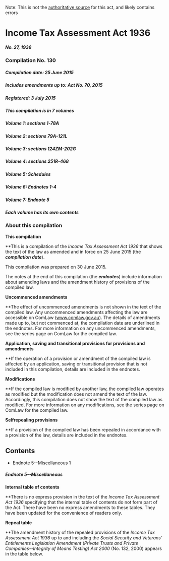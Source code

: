 Note: This is not the [authoritative source](https://www.comlaw.gov.au/Details/C2015C00300) for this act, and likely contains errors

# Income Tax Assessment Act 1936

##### No. 27, 1936

### Compilation No. 130

##### Compilation date: 25 June 2015

##### Includes amendments up to: Act No. 70, 2015

##### Registered: 3 July 2015

##### This compilation is in 7 volumes

##### Volume 1: sections 1-78A

##### Volume 2: sections 79A-121L

##### Volume 3: sections 124ZM-202G

##### Volume 4: sections 251R-468

##### Volume 5: Schedules

##### Volume 6: Endnotes 1-4

##### Volume 7: Endnote 5

##### Each volume has its own contents

### About this compilation

**This compilation**

**This is a compilation of the _Income Tax Assessment Act 1936_ that shows the text of the law as amended and in force on 25 June 2015 (the **_compilation date_**).

This compilation was prepared on 30 June 2015.

The notes at the end of this compilation (the **_endnotes_**) include information about amending laws and the amendment history of provisions of the compiled law.

**Uncommenced amendments**

**The effect of uncommenced amendments is not shown in the text of the compiled law. Any uncommenced amendments affecting the law are accessible on ComLaw (www.comlaw.gov.au). The details of amendments made up to, but not commenced at, the compilation date are underlined in the endnotes. For more information on any uncommenced amendments, see the series page on ComLaw for the compiled law.

**Application, saving and transitional provisions for provisions and amendments**

**If the operation of a provision or amendment of the compiled law is affected by an application, saving or transitional provision that is not included in this compilation, details are included in the endnotes.

**Modifications**

**If the compiled law is modified by another law, the compiled law operates as modified but the modification does not amend the text of the law. Accordingly, this compilation does not show the text of the compiled law as modified. For more information on any modifications, see the series page on ComLaw for the compiled law.

**Selfrepealing provisions**

**If a provision of the compiled law has been repealed in accordance with a provision of the law, details are included in the endnotes.

## Contents

  * Endnote 5--Miscellaneous	1

##### Endnote 5--Miscellaneous

**Internal table of contents**

**There is no express provision in the text of the _Income Tax Assessment Act 1936_ specifying that the internal table of contents do not form part of the Act. There have been no express amendments to these tables. They have been updated for the convenience of readers only.

**Repeal table**

**The amendment history of the repealed provisions of the _Income Tax Assessment Act 1936_ up to and including the _Social Security and Veterans' Entitlements Legislation Amendment (Private Trusts and Private Companies--Integrity of Means Testing) Act 2000_ (No. 132, 2000) appears in the table below.


